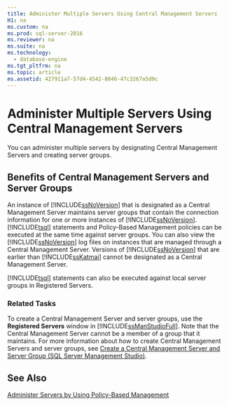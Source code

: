 ```yaml
---
title: Administer Multiple Servers Using Central Management Servers
H1: na
ms.custom: na
ms.prod: sql-server-2016
ms.reviewer: na
ms.suite: na
ms.technology: 
  - database-engine
ms.tgt_pltfrm: na
ms.topic: article
ms.assetid: 427911a7-57d4-4542-8846-47c3267a5d9c
---
```

# Administer Multiple Servers Using Central Management Servers
  You can administer multiple servers by designating Central Management Servers and creating server groups.  
  
## Benefits of Central Management Servers and Server Groups  
 An instance of [!INCLUDE[ssNoVersion](../../Topics/TopicNameContainA/includes/ssNoVersion_md.md)] that is designated as a Central Management Server maintains server groups that contain the connection information for one or more instances of [!INCLUDE[ssNoVersion](../../Topics/TopicNameContainA/includes/ssNoVersion_md.md)]. [!INCLUDE[tsql](../../Topics/TopicNameContainA/includes/tsql_md.md)] statements and Policy-Based Management policies can be executed at the same time against server groups. You can also view the [!INCLUDE[ssNoVersion](../../Topics/TopicNameContainA/includes/ssNoVersion_md.md)] log files on instances that are managed through a Central Management Server. Versions of [!INCLUDE[ssNoVersion](../../Topics/TopicNameContainA/includes/ssNoVersion_md.md)] that are earlier than [!INCLUDE[ssKatmai](../../Topics/TopicNameContainA/includes/ssKatmai_md.md)] cannot be designated as a Central Management Server.  
  
 [!INCLUDE[tsql](../../Topics/TopicNameContainA/includes/tsql_md.md)] statements can also be executed against local server groups in Registered Servers.  
  
### Related Tasks  
 To create a Central Management Server and server groups, use the **Registered Servers** window in [!INCLUDE[ssManStudioFull](../../Topics/TopicNameContainA/includes/ssManStudioFull_md.md)]. Note that the Central Management Server cannot be a member of a group that it maintains. For more information about how to create Central Management Servers and server groups, see [Create a Central Management Server and Server Group &#40;SQL Server Management Studio&#41;](../../Topics/TopicNameContainA/Create-a-Central-Management-Server-and-Server-Group--SQL-Server-Management-Studio-.md).  
  
## See Also  
 [Administer Servers by Using Policy-Based Management](../../Topics/TopicNameNotContainA/Administer-Servers-by-Using-Policy-Based-Management.md)  
  
  